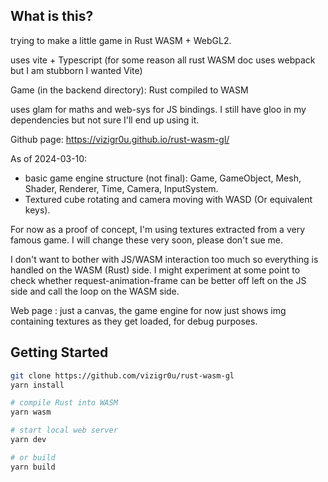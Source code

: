 ## What is this?

trying to make a little game in Rust WASM + WebGL2.

uses vite + Typescript (for some reason all rust WASM doc uses webpack but I am stubborn I wanted Vite)

Game (in the backend directory): Rust compiled to WASM

uses glam for maths and web-sys for JS bindings. I still have gloo in my dependencies but not sure I'll end up using it.

Github page: https://vizigr0u.github.io/rust-wasm-gl/

As of 2024-03-10:
- basic game engine structure (not final): Game, GameObject, Mesh, Shader, Renderer, Time, Camera, InputSystem.
- Textured cube rotating and camera moving with WASD (Or equivalent keys).

For now as a proof of concept, I'm using textures extracted from a very famous game. I will change these very soon, please don't sue me.

I don't want to bother with JS/WASM interaction too much so everything is handled on the WASM (Rust) side.
I might experiment at some point to check whether request-animation-frame can be better off left on the JS side and call the loop on the WASM side.

Web page : just a canvas, the game engine for now just shows img containing textures as they get loaded, for debug purposes.

## Getting Started

```bash
git clone https://github.com/vizigr0u/rust-wasm-gl
yarn install

# compile Rust into WASM
yarn wasm

# start local web server
yarn dev

# or build
yarn build
```
